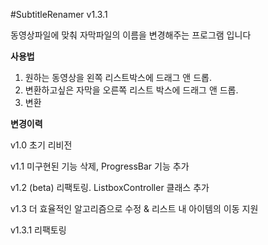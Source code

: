 #SubtitleRenamer v1.3.1

동영상파일에 맞춰 자막파일의 이름을 변경해주는 프로그램 입니다

**사용법**

1. 원하는 동영상을 왼쪽 리스트박스에 드래그 앤 드롭.
2. 변환하고싶은 자막을 오른쪽 리스트 박스에 드래그 앤 드롭.
3. 변환

**변경이력**

v1.0  초기 리비전

v1.1  미구현된 기능 삭제, ProgressBar 기능 추가

v1.2  (beta) 리팩토링. ListboxController 클래스 추가

v1.3  더 효율적인 알고리즘으로 수정 & 리스트 내 아이템의 이동 지원

v1.3.1 리팩토링

